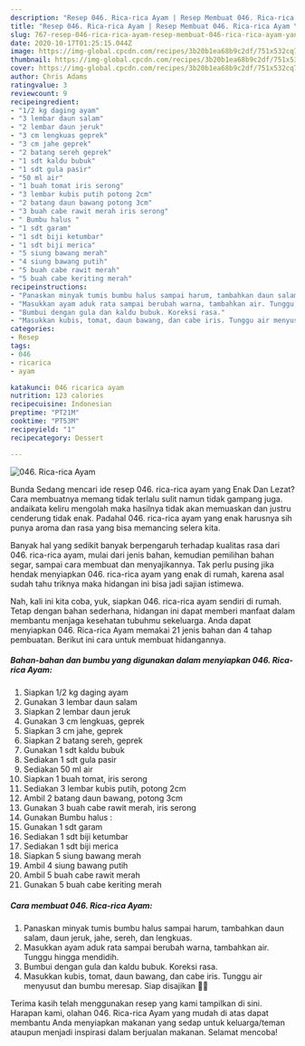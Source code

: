 ```yaml
---
description: "Resep 046. Rica-rica Ayam | Resep Membuat 046. Rica-rica Ayam Yang Bisa Manjain Lidah"
title: "Resep 046. Rica-rica Ayam | Resep Membuat 046. Rica-rica Ayam Yang Bisa Manjain Lidah"
slug: 767-resep-046-rica-rica-ayam-resep-membuat-046-rica-rica-ayam-yang-bisa-manjain-lidah
date: 2020-10-17T01:25:15.044Z
image: https://img-global.cpcdn.com/recipes/3b20b1ea68b9c2df/751x532cq70/046-rica-rica-ayam-foto-resep-utama.jpg
thumbnail: https://img-global.cpcdn.com/recipes/3b20b1ea68b9c2df/751x532cq70/046-rica-rica-ayam-foto-resep-utama.jpg
cover: https://img-global.cpcdn.com/recipes/3b20b1ea68b9c2df/751x532cq70/046-rica-rica-ayam-foto-resep-utama.jpg
author: Chris Adams
ratingvalue: 3
reviewcount: 9
recipeingredient:
- "1/2 kg daging ayam"
- "3 lembar daun salam"
- "2 lembar daun jeruk"
- "3 cm lengkuas geprek"
- "3 cm jahe geprek"
- "2 batang sereh geprek"
- "1 sdt kaldu bubuk"
- "1 sdt gula pasir"
- "50 ml air"
- "1 buah tomat iris serong"
- "3 lembar kubis putih potong 2cm"
- "2 batang daun bawang potong 3cm"
- "3 buah cabe rawit merah iris serong"
- " Bumbu halus "
- "1 sdt garam"
- "1 sdt biji ketumbar"
- "1 sdt biji merica"
- "5 siung bawang merah"
- "4 siung bawang putih"
- "5 buah cabe rawit merah"
- "5 buah cabe keriting merah"
recipeinstructions:
- "Panaskan minyak tumis bumbu halus sampai harum, tambahkan daun salam, daun jeruk, jahe, sereh, dan lengkuas."
- "Masukkan ayam aduk rata sampai berubah warna, tambahkan air. Tunggu hingga mendidih."
- "Bumbui dengan gula dan kaldu bubuk. Koreksi rasa."
- "Masukkan kubis, tomat, daun bawang, dan cabe iris. Tunggu air menyusut dan bumbu meresap. Siap disajikan 🥘🍗"
categories:
- Resep
tags:
- 046
- ricarica
- ayam

katakunci: 046 ricarica ayam 
nutrition: 123 calories
recipecuisine: Indonesian
preptime: "PT21M"
cooktime: "PT53M"
recipeyield: "1"
recipecategory: Dessert

---
```



![046. Rica-rica Ayam](https://img-global.cpcdn.com/recipes/3b20b1ea68b9c2df/751x532cq70/046-rica-rica-ayam-foto-resep-utama.jpg)

Bunda Sedang mencari ide resep 046. rica-rica ayam yang Enak Dan Lezat? Cara membuatnya memang tidak terlalu sulit namun tidak gampang juga. andaikata keliru mengolah maka hasilnya tidak akan memuaskan dan justru cenderung tidak enak. Padahal 046. rica-rica ayam yang enak harusnya sih punya aroma dan rasa yang bisa memancing selera kita.

Banyak hal yang sedikit banyak berpengaruh terhadap kualitas rasa dari 046. rica-rica ayam, mulai dari jenis bahan, kemudian pemilihan bahan segar, sampai cara membuat dan menyajikannya. Tak perlu pusing jika hendak menyiapkan 046. rica-rica ayam yang enak di rumah, karena asal sudah tahu triknya maka hidangan ini bisa jadi sajian istimewa.




Nah, kali ini kita coba, yuk, siapkan 046. rica-rica ayam sendiri di rumah. Tetap dengan bahan sederhana, hidangan ini dapat memberi manfaat dalam membantu menjaga kesehatan tubuhmu sekeluarga. Anda dapat menyiapkan 046. Rica-rica Ayam memakai 21 jenis bahan dan 4 tahap pembuatan. Berikut ini cara untuk membuat hidangannya.

<!--inarticleads1-->

##### Bahan-bahan dan bumbu yang digunakan dalam menyiapkan 046. Rica-rica Ayam:

1. Siapkan 1/2 kg daging ayam
1. Gunakan 3 lembar daun salam
1. Siapkan 2 lembar daun jeruk
1. Gunakan 3 cm lengkuas, geprek
1. Siapkan 3 cm jahe, geprek
1. Siapkan 2 batang sereh, geprek
1. Gunakan 1 sdt kaldu bubuk
1. Sediakan 1 sdt gula pasir
1. Sediakan 50 ml air
1. Siapkan 1 buah tomat, iris serong
1. Sediakan 3 lembar kubis putih, potong 2cm
1. Ambil 2 batang daun bawang, potong 3cm
1. Gunakan 3 buah cabe rawit merah, iris serong
1. Gunakan  Bumbu halus :
1. Gunakan 1 sdt garam
1. Sediakan 1 sdt biji ketumbar
1. Sediakan 1 sdt biji merica
1. Siapkan 5 siung bawang merah
1. Ambil 4 siung bawang putih
1. Ambil 5 buah cabe rawit merah
1. Gunakan 5 buah cabe keriting merah




<!--inarticleads2-->

##### Cara membuat 046. Rica-rica Ayam:

1. Panaskan minyak tumis bumbu halus sampai harum, tambahkan daun salam, daun jeruk, jahe, sereh, dan lengkuas.
1. Masukkan ayam aduk rata sampai berubah warna, tambahkan air. Tunggu hingga mendidih.
1. Bumbui dengan gula dan kaldu bubuk. Koreksi rasa.
1. Masukkan kubis, tomat, daun bawang, dan cabe iris. Tunggu air menyusut dan bumbu meresap. Siap disajikan 🥘🍗




Terima kasih telah menggunakan resep yang kami tampilkan di sini. Harapan kami, olahan 046. Rica-rica Ayam yang mudah di atas dapat membantu Anda menyiapkan makanan yang sedap untuk keluarga/teman ataupun menjadi inspirasi dalam berjualan makanan. Selamat mencoba!
